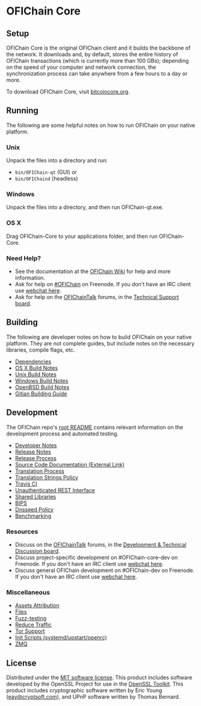 OFIChain Core
=============

Setup
---------------------
OFIChain Core is the original OFIChain client and it builds the backbone of the network. It downloads and, by default, stores the entire history of OFIChain transactions (which is currently more than 100 GBs); depending on the speed of your computer and network connection, the synchronization process can take anywhere from a few hours to a day or more.

To download OFIChain Core, visit [bitcoincore.org](https://bitcoincore.org/en/releases/).

Running
---------------------
The following are some helpful notes on how to run OFIChain on your native platform.

### Unix

Unpack the files into a directory and run:

- `bin/OFIChain-qt` (GUI) or
- `bin/OFIChaind` (headless)

### Windows

Unpack the files into a directory, and then run OFIChain-qt.exe.

### OS X

Drag OFIChain-Core to your applications folder, and then run OFIChain-Core.

### Need Help?

* See the documentation at the [OFIChain Wiki](https://en.OFIChain.it/wiki/Main_Page)
for help and more information.
* Ask for help on [#OFIChain](http://webchat.freenode.net?channels=OFIChain) on Freenode. If you don't have an IRC client use [webchat here](http://webchat.freenode.net?channels=OFIChain).
* Ask for help on the [OFIChainTalk](https://OFIChaintalk.org/) forums, in the [Technical Support board](https://OFIChaintalk.org/index.php?board=4.0).

Building
---------------------
The following are developer notes on how to build OFIChain on your native platform. They are not complete guides, but include notes on the necessary libraries, compile flags, etc.

- [Dependencies](dependencies.md)
- [OS X Build Notes](build-osx.md)
- [Unix Build Notes](build-unix.md)
- [Windows Build Notes](build-windows.md)
- [OpenBSD Build Notes](build-openbsd.md)
- [Gitian Building Guide](gitian-building.md)

Development
---------------------
The OFIChain repo's [root README](/README.md) contains relevant information on the development process and automated testing.

- [Developer Notes](developer-notes.md)
- [Release Notes](release-notes.md)
- [Release Process](release-process.md)
- [Source Code Documentation (External Link)](https://dev.visucore.com/OFIChain/doxygen/)
- [Translation Process](translation_process.md)
- [Translation Strings Policy](translation_strings_policy.md)
- [Travis CI](travis-ci.md)
- [Unauthenticated REST Interface](REST-interface.md)
- [Shared Libraries](shared-libraries.md)
- [BIPS](bips.md)
- [Dnsseed Policy](dnsseed-policy.md)
- [Benchmarking](benchmarking.md)

### Resources
* Discuss on the [OFIChainTalk](https://OFIChaintalk.org/) forums, in the [Development & Technical Discussion board](https://OFIChaintalk.org/index.php?board=6.0).
* Discuss project-specific development on #OFIChain-core-dev on Freenode. If you don't have an IRC client use [webchat here](http://webchat.freenode.net/?channels=OFIChain-core-dev).
* Discuss general OFIChain development on #OFIChain-dev on Freenode. If you don't have an IRC client use [webchat here](http://webchat.freenode.net/?channels=OFIChain-dev).

### Miscellaneous
- [Assets Attribution](assets-attribution.md)
- [Files](files.md)
- [Fuzz-testing](fuzzing.md)
- [Reduce Traffic](reduce-traffic.md)
- [Tor Support](tor.md)
- [Init Scripts (systemd/upstart/openrc)](init.md)
- [ZMQ](zmq.md)

License
---------------------
Distributed under the [MIT software license](/COPYING).
This product includes software developed by the OpenSSL Project for use in the [OpenSSL Toolkit](https://www.openssl.org/). This product includes
cryptographic software written by Eric Young ([eay@cryptsoft.com](mailto:eay@cryptsoft.com)), and UPnP software written by Thomas Bernard.
